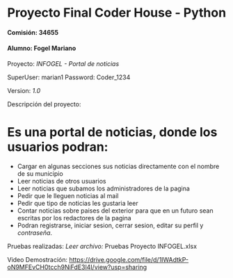 # Proyecto Final Coder House - Python
#### Comisión: 34655
#### Alumno: Fogel Mariano

Proyecto: *INFOGEL - Portal de noticias*

SuperUser: marian1 
Password: Coder_1234

Version: *1.0*

Descripción del proyecto:
# Es una portal de noticias, donde los usuarios podran:
- Cargar en algunas secciones sus noticias directamente con el nombre de su municipio
- Leer noticias de otros usuarios
- Leer noticias que subamos los administradores de la pagina
- Pedir que le lleguen noticias al mail
- Pedir que tipo de noticias les gustaria leer
- Contar noticias sobre paises del exterior para que en un futuro sean escritas por los redactores de la pagina
- Podran registrarse, iniciar sesion, cerrar sesion, editar su perfil y *contraseña*.

Pruebas realizadas: *Leer archivo:* Pruebas Proyecto INFOGEL.xlsx

Video Demostración: https://drive.google.com/file/d/1IWAdtkP-oN9MFEvCH0tcch9NiFdE3l4I/view?usp=sharing 

